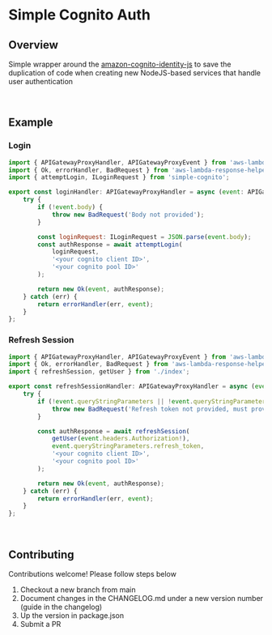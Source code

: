 # Simple Cognito Auth

## Overview
Simple wrapper around the [amazon-cognito-identity-js](https://www.npmjs.com/package/amazon-cognito-identity-js) to save the duplication of code when creating new NodeJS-based services that handle user authentication

<br> 

## Example

### Login
```javascript
import { APIGatewayProxyHandler, APIGatewayProxyEvent } from 'aws-lambda';
import { Ok, errorHandler, BadRequest } from 'aws-lambda-response-helper';
import { attemptLogin, ILoginRequest } from 'simple-cognito';

export const loginHandler: APIGatewayProxyHandler = async (event: APIGatewayProxyEvent) => {
    try {
        if (!event.body) {
            throw new BadRequest('Body not provided');
        }

        const loginRequest: ILoginRequest = JSON.parse(event.body);
        const authResponse = await attemptLogin(
            loginRequest,
            '<your cognito client ID>',
            '<your cognito pool ID>'
        );

        return new Ok(event, authResponse);
    } catch (err) {
        return errorHandler(err, event);
    }
};
```

### Refresh Session
```javascript
import { APIGatewayProxyHandler, APIGatewayProxyEvent } from 'aws-lambda';
import { Ok, errorHandler, BadRequest } from 'aws-lambda-response-helper';
import { refreshSession, getUser } from './index';

export const refreshSessionHandler: APIGatewayProxyHandler = async (event: APIGatewayProxyEvent) => {
    try {
        if (!event.queryStringParameters || !event.queryStringParameters.refresh_token) {
            throw new BadRequest('Refresh token not provided, must provide query param "refresh_token"');
        }

        const authResponse = await refreshSession(
            getUser(event.headers.Authorization!),
            event.queryStringParameters.refresh_token,
            '<your cognito client ID>',
            '<your cognito pool ID>'
        );

        return new Ok(event, authResponse);
    } catch (err) {
        return errorHandler(err, event);
    }
};
```

<br>

## Contributing
Contributions welcome! 
Please follow steps below

1. Checkout a new branch from main
2. Document changes in the CHANGELOG.md under a new version number (guide in the changelog)
3. Up the version in package.json
4. Submit a PR
